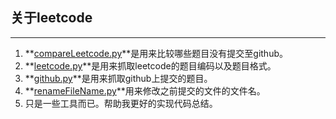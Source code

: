 ## 关于leetcode
------
1. **[compareLeetcode.py](https://github.com/wzqwsrf/python-demo/blob/master/leetcode/compareLeetcode.py)**是用来比较哪些题目没有提交至github。
2. **[leetcode.py](https://github.com/wzqwsrf/python-demo/blob/master/leetcode/leetcode.py)**是用来抓取leetcode的题目编码以及题目格式。
3. **[github.py](https://github.com/wzqwsrf/python-demo/blob/master/leetcode/github.py)**是用来抓取github上提交的题目。
4. **[renameFileName.py](https://github.com/wzqwsrf/python-demo/blob/master/leetcode/renameFileName.py)**用来修改之前提交的文件的文件名。
5. 只是一些工具而已。帮助我更好的实现代码总结。